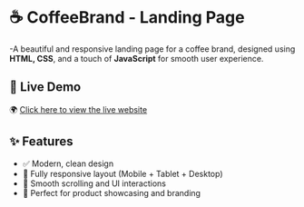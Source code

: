 # ☕ CoffeeBrand - Landing Page
-A beautiful and responsive landing page for a coffee brand, designed using **HTML, CSS**, and a touch of **JavaScript** for smooth user experience.

## 🔗 Live Demo  
🌍 [Click here to view the live website](https://coffeebrand-landingpage.netlify.app)

## ✨ Features
- ✅ Modern, clean design
- 📱 Fully responsive layout (Mobile + Tablet + Desktop)
- 🌙 Smooth scrolling and UI interactions
- 💼 Perfect for product showcasing and branding



